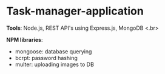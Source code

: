 # Task-manager-application
**Tools**: Node.js, REST API's using Express.js, MongoDB <.br>

**NPM libraries**: </br>
- mongoose: database querying </br>
- bcrpt: password hashing </br>
- multer: uploading images to DB
